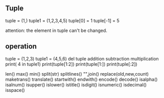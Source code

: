 ## Tuple

tuple = (1,)
tuple1 = (1,2,3,4,5)
tuple[0] = 1
tuple[-1] = 5

attention: the element in tuple can't be changed.
## operation
tuple = (1,2,3)
tuple1 = (4,5,6)
del tuple
addition subtraction multiplication 
print( 4 in tuple1)
print(tuple[1:2])
print(tuple[1:])
print(tuple[:2])

len()
max()
min()
split(str)
splitlines()
"",join()
replace(old,new,count)
maketrans()
translate()
startwith()
endwith()
encode()
decode()
isalpha()
isalnum()
isupper()
islower()
istitle()
isdigit()
isnumeric()
isdecimal()
isspace()
